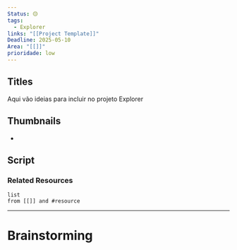 ```yaml
---
Status: 🟡
tags:
  - Explorer
links: "[[Project Template]]"
Deadline: 2025-05-10
Area: "[[]]"
prioridade: low
---
```

## Titles
Aqui vão ideias para incluir no projeto Explorer
## Thumbnails
-
## Script


### Related Resources
```dataview
list
from [[]] and #resource
```

---
# Brainstorming

